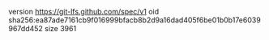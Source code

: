 version https://git-lfs.github.com/spec/v1
oid sha256:ea87ade7161cb9f016999bfacb8b2d9a16dad405f6be01b0b17e6039967dd452
size 3961
